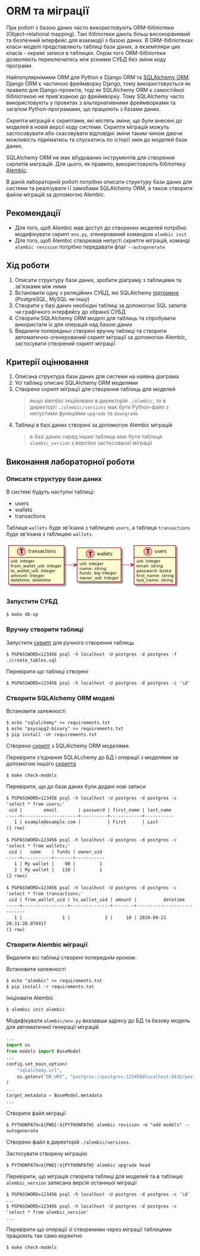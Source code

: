 # ORM та міграції

При роботі з базою даних часто використовують ORM-бібліотеки (Object–relational mapping). Такі бібліотеки дають більш високорівневий та безпечний інтерфейс для взаємодії з базою даних. В ORM-бібліотеках класи-моделі представляють таблиці бази даних, а екземпляри цих класів - окремі записи в таблицях. Окрім того ORM-бібліотеки дозволяють переключатись між різними СУБД без зміни коду програми.

Найпопулярнімими ORM для Python є Django ORM та [SQLAlchemy ORM](https://docs.sqlalchemy.org/en/latest/orm/). Django ORM є частиною фреймворку Django, тому використовується як правило для Django-проектів, тоді як SQLAlchemy ORM є самостійної бібліотекою не прив'язаною до фреймворку. Тому SQLAlchemy часто використовують у проектах з альтернативними фреймворками та загалом Python-програмами, що працюють з базами даних.

Скрипти міграцій є скриптами, які містять зміни, що були внесені до моделей в новій версії коду системи. Скрипти міграцій можуть застосовувати або скасовувати відповідні зміни таким чином даючи можливість підніматись та спускатись по історії змін до моделей бази даних. 

SQLAlchemy ORM не має вбудованих інструментів для створення скрпитів маграцій. Для цього, як правило, використовують бібліотеку [Alembic](https://alembic.sqlalchemy.org/en/latest/).

В даній лабораторній роботі потрібно описати структуру бази даних для системи та реалізувати її замобами SQLAlchemy ORM, а також створити файли міграцій за допомогою Alembic.

## Рекомендації

* Для того, щоб Alembic мав доступ до створених моделей потрібно модифікувати скрипт `env.py`, згенерований командою `alembic init`
* Для того, щоб Alembic створював непусті скрипти міграцій, команді `alembic revision` потрібно передавати флаг `--autogenerate` 

## Хід роботи

1. Описати структуру бази даних, зробити діаграму з таблицями та зв'язками між ними
2. Встановити одну з реляційних СУБД, які SQLAlchemy [підтримує](https://docs.sqlalchemy.org/en/13/dialects/)  (PostgreSQL, MySQL чи іншу)
3. Створити у базі даних необхідні таблиці за допомогою SQL запитів чи графічного інтерфейсу до обраної СУБД 
4. Створити SQLAlchemy ORM моделі для таблиць та спробувати використати їх для операцій над базою даних
5. Видалити попередньо створені вручну таблиці та створити автоматично-згенерований скрипт міграції за допомогою Alembic, застосувати створений скрипт міграції

## Критерії оцінювання

1. Описана структура бази даних для системи на наявна діаграма
2. Усі таблиці описані SQLAlchemy ORM моделями
3. Створено скрипт міграції для створення таблиць для моделей
    > якщо alembic ініційовано в директорій `./alembic`, то в директорії `./alembic/versions` має бути Python-файл з непустими функціями `upgrade` та `downgrade`
4. Таблиці в базі даних створені за допомогою Alembic міграцій
    > в базі даних серед інших таблиць має бути таблиця `alembic_version` з версією застосованої міграції

## Виконання лабораторної роботи

### Описати структуру бази даних

В системі будуть наступні таблиці:
* users
* wallets
* transactions

Таблиця `wallets` буде зв'язана з таблицею `users`, а таблиця `transactions` буде зв'язана з таблицею `wallets`.

![Діаграма](./database.png)

### Запустити СУБД

```shell script
$ make db-up
```

### Вручну створити таблиці

Запустити [скрипт](./create_tables.sql) для ручного створення таблиць
```shell script
$ PGPASSWORD=123456 psql -h localhost -U postgres -d postgres -f ./create_tables.sql
```
Перевірити що таблиці створені
```shell script
$ PGPASSWORD=123456 psql -h localhost -U postgres -d postgres -c '\d'
```

### Створити SQLAlchemy ORM моделі

Встановити залежності
```shell script
$ echo "sqlalchemy" >> requirements.txt
$ echo "psycopg2-binary" >> requirements.txt
$ pip install -Ur requirements.txt
```

Створено [скрипт](./lab3/models.py) з SQLAlchemy ORM моделями.

Перевірити з'єднання SQLALchemy до БД і операції з моделями за допомогою іншого [скрипта](./lab3/check_models.py)
```shell script
$ make check-models
```
Перевірити, що до бази даних були додані нові записи
```shell script
$ PGPASSWORD=123456 psql -h localhost -U postgres -d postgres -c 'select * from users;'
 uid |        email        | password | first_name | last_name 
-----+---------------------+----------+------------+-----------
   1 | example@example.com |          | First      | Last
(1 row)

$ PGPASSWORD=123456 psql -h localhost -U postgres -d postgres -c 'select * from wallets;'
 uid |   name    | funds | owner_uid 
-----+-----------+-------+-----------
   1 | My wallet |    90 |         1
   2 | My wallet |   110 |         1
(2 rows)

$ PGPASSWORD=123456 psql -h localhost -U postgres -d postgres -c 'select * from transactions;'
 uid | from_wallet_uid | to_wallet_uid | amount |          datetime          
-----+-----------------+---------------+--------+----------------------------
   1 |               1 |             2 |     10 | 2020-09-21 20:31:28.078417
(1 row)
```

### Створити Alembic міграції

Видалити всі таблиці створені попереднім кроком.

Встановити залежності
```shell script
$ echo "alembic" >> requirements.txt
$ pip install -r requirements.txt
```

Ініціювати Alembic
```shell script
$ alembic init alembic
```

Модифікувати `alembic/env.py` вказавши адресу до БД та базову модель для автоматичної генерації міграцій 
```python
...
import os
from models import BaseModel
...
config.set_main_option(
    "sqlalchemy.url", 
    os.getenv("DB_URI", "postgres://postgres:123456@localhost:5432/postgres"),
)
...
target_metadata = BaseModel.metadata
...
```

Створити файл міграції
```shell script
$ PYTHONPATH=${PWD}:${PYTHONPATH} alembic revision -m "add models" --autogenerate
```
Створено файл в директорій `./alembic/versions`.

Застосувати створену міграцію
```shell script
$ PYTHONPATH=${PWD}:${PYTHONPATH} alembic upgrade head
```

Перевірити, що міграція створила таблиці для моделей та в таблицю `alembic_version` записана версія останньої міграції
```shell script
$ PGPASSWORD=123456 psql -h localhost -U postgres -d postgres -c '\d'
...
$ PGPASSWORD=123456 psql -h localhost -U postgres -d postgres -c 'select * from alembic_version'
...
```

Перевірити що операції зі створеними через міграції таблицями працюють так само коректно
```shell script
$ make check-models
```
